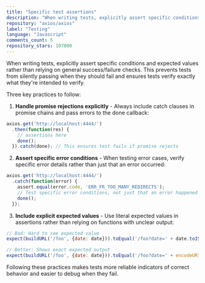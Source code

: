 ```yaml
---
title: "Specific test assertions"
description: "When writing tests, explicitly assert specific conditions and expected values rather than relying on general success/failure checks. This prevents tests from silently passing when they should fail and ensures tests verify exactly what they're intended to verify."
repository: "axios/axios"
label: "Testing"
language: "Javascript"
comments_count: 5
repository_stars: 107000
---
```


When writing tests, explicitly assert specific conditions and expected values rather than relying on general success/failure checks. This prevents tests from silently passing when they should fail and ensures tests verify exactly what they're intended to verify.

Three key practices to follow:

1. **Handle promise rejections explicitly** - Always include catch clauses in promise chains and pass errors to the done callback:
```javascript
axios.get('http://localhost:4444/')
  .then(function(res) {
    // assertions here
    done();
  }).catch(done); // This ensures test fails if promise rejects
```

2. **Assert specific error conditions** - When testing error cases, verify specific error details rather than just that an error occurred:
```javascript
axios.get('http://localhost:4444/')
  .catch(function(error) {
    assert.equal(error.code, 'ERR_FR_TOO_MANY_REDIRECTS');
    // Test specific error conditions, not just that an error happened
    done();
  });
```

3. **Include explicit expected values** - Use literal expected values in assertions rather than relying on functions with unclear output:
```javascript
// Bad: Hard to see expected value
expect(buildURL('/foo', {date: date})).toEqual('/foo?date=' + date.toISOString());

// Better: Shows exact expected output
expect(buildURL('/foo', {date: date})).toEqual('/foo?date=' + encodeURIComponent(date.toISOString()));
```

Following these practices makes tests more reliable indicators of correct behavior and easier to debug when they fail.